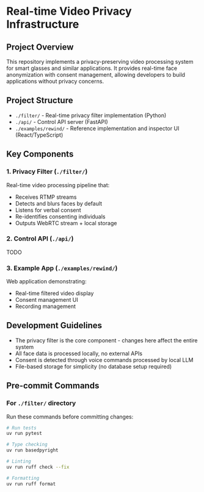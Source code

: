 # Real-time Video Privacy Infrastructure

## Project Overview
This repository implements a privacy-preserving video processing system for smart glasses and similar applications. It provides real-time face anonymization with consent management, allowing developers to build applications without privacy concerns.

## Project Structure
- `./filter/` - Real-time privacy filter implementation (Python)
- `./api/` - Control API server (FastAPI)
- `./examples/rewind/` - Reference implementation and inspector UI (React/TypeScript)

## Key Components

### 1. Privacy Filter (`./filter/`)
Real-time video processing pipeline that:
- Receives RTMP streams
- Detects and blurs faces by default
- Listens for verbal consent
- Re-identifies consenting individuals
- Outputs WebRTC stream + local storage

### 2. Control API (`./api/`)

TODO

### 3. Example App (`./examples/rewind/`)
Web application demonstrating:
- Real-time filtered video display
- Consent management UI
- Recording management

## Development Guidelines
- The privacy filter is the core component - changes here affect the entire system
- All face data is processed locally, no external APIs
- Consent is detected through voice commands processed by local LLM
- File-based storage for simplicity (no database setup required)

## Pre-commit Commands

### For `./filter/` directory
Run these commands before committing changes:

```bash
# Run tests
uv run pytest

# Type checking
uv run basedpyright

# Linting
uv run ruff check --fix

# Formatting
uv run ruff format
```
